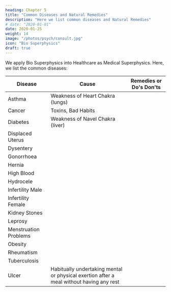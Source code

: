 ```yaml
---
heading: Chapter 5
title: "Common Diseases and Natural Remedies"
description: "Here we list common diseases and Natural Remedies"
# date: "2020-01-01"
date: 2020-01-25
weight: 14
image: "/photos/psych/consult.jpg"
icon: "Bio Superphysics"
draft: true
---
```


We apply Bio Superphysics into Healthcare as Medical Superphysics. Here, we list the common diseases:

Disease | Cause | Remedies or Do's Don'ts
--- | --- | ---
Asthma | Weakness of Heart Chakra (lungs) | 
Cancer | Toxins, Bad Habits |
Diabetes | Weakness of Navel Chakra (liver) | 
Displaced Uterus | | 
Dysentery | | 
Gonorrhoea | | 
Hernia | |
High Blood | | 
Hydrocele | | 
Infertility Male | | 
Infertility Female | | 
Kidney Stones | | 
Leprosy | | 
Menstruation Problems | | 
Obesity | |
Rheumatism | | 
Tuberculosis | | 
Ulcer | Habitually undertaking mental or physical exertion after a meal without having any rest | 

